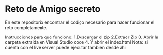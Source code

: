 <h1> Reto de Amigo secreto</h1>

En este repositorio encontrar el codigo necesario para hacer funcionar el reto completamente.

Instrucciones para que funcione: 
1.Descargar el zip
2.Extraer Zip 
3. Abrir la carpeta extraida en Visual Studio code 
4. Y abrir el index.html 
Nota: si cuenta con el live server puede ejecutar tambien desde ahi
